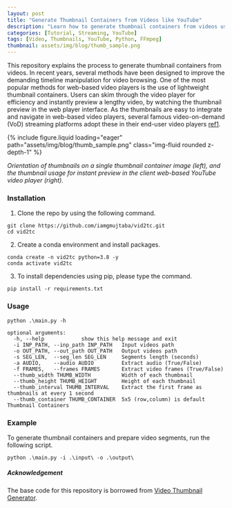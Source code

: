 ```yaml
---
layout: post
title: "Generate Thumbnail Containers from Videos like YouTube"
description: "Learn how to generate thumbnail containers from videos using Python and FFmpeg."
categories: [Tutorial, Streaming, YouTube]
tags: [Video, Thumbnails, YouTube, Python, FFmpeg]
thumbnail: assets/img/blog/thumb_sample.png
---
```



This repository explains the process to generate thumbnail containers from videos. In recent years, several methods have been designed to improve the demanding timeline manipulation for video browsing. One of the most popular methods for web-based video players is the use of lightweight thumbnail containers. Users can skim through the video player for efficiency and instantly preview a lengthy video, by watching the thumbnail preview in the web player interface. As the thumbnails are easy to integrate and navigate in web-based video players, several famous video-on-demand (VoD) streaming platforms adopt these in their end-user video players [ref1](https://arxiv.org/abs/2201.09049).


{% include figure.liquid loading="eager" path="assets/img/blog/thumb_sample.png" class="img-fluid rounded z-depth-1" %}

*Orientation of thumbnails on a single thumbnail container image (left), and the thumbnail usage for instant preview in the client web-based YouTube video player (right).*


### Installation

1.  Clone the repo by using the following command.
```shell
git clone https://github.com/iamgmujtaba/vid2tc.git
cd vid2tc
```
2. Create a conda environment and install packages.
```shell
conda create -n vid2tc python=3.8 -y
conda activate vid2tc
```
3. To install dependencies using pip, please type the command.
```shell
pip install -r requirements.txt
```

### Usage

```shell
python .\main.py -h

optional arguments:
  -h, --help            show this help message and exit
  -i INP_PATH, --inp_path INP_PATH   Input videos path
  -o OUT_PATH, --out_path OUT_PATH   Output videos path
  -s SEG_LEN,  --seg_len SEG_LEN     Segments length (seconds)
  -a AUDIO,    --audio AUDIO         Extract audio (True/False)
  -f FRAMES,   --frames FRAMES       Extract video frames (True/False)
  --thumb_width THUMB_WIDTH          Width of each thumbnail
  --thumb_height THUMB_HEIGHT        Height of each thumbnail
  --thumb_interval THUMB_INTERVAL    Extract the first frame as thumbnails at every 1 second
  --thumb_container THUMB_CONTAINER  5x5 (row,column) is default Thumbnail Containers
```

### Example
To generate thumbnail containers and prepare video segments, run the following script.
```shell
python .\main.py -i .\input\ -o .\output\
```

##### Acknowledgement
The base code for this repository is borrowed from [Video Thumbnail Generator](https://github.com/flavioribeiro/video-thumbnail-generator).
